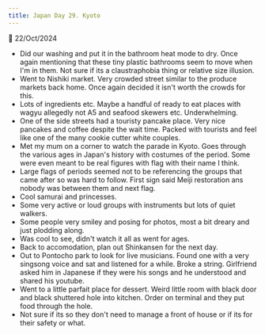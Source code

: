 ```yaml
---
title: Japan Day 29. Kyoto
---
```

🌱
22/Oct/2024

- Did our washing and put it in the bathroom heat mode to dry. Once again mentioning that these tiny plastic bathrooms seem to move when I'm in them. Not sure if its a claustraphobia thing or relative size illusion.
- Went to Nishiki market. Very crowded street similar to the produce markets back home. Once again decided it isn't worth the crowds for this.
- Lots of ingredients etc. Maybe a handful of ready to eat places with wagyu allegedly not A5 and seafood skewers etc. Underwhelming.
- One of the side streets had a touristy pancake place. Very nice pancakes and coffee despite the wait time. Packed with tourists and feel like one of the many cookie cutter white couples.
- Met my mum on a corner to watch the parade in Kyoto. Goes through the various ages in Japan's history with costumes of the period. Some were even meant to be real figures with flag with their name I think. 
- Large flags of periods seemed not to be referencing the groups that came after so was  hard to follow. First sign said Meiji restoration ans nobody was between them and next flag.
- Cool samurai and princesses.
- Some very active or loud groups with instruments but lots of quiet walkers.
- Some people very smiley and posing for photos, most a bit dreary and just plodding along.
- Was cool to see, didn't watch it all as went for ages.
- Back to accomodation, plan out Shinkansen for the next day.
- Out to Pontocho park to look for live musicians. Found one with a very singsong voice and sat and listened for a while. Broke a string. Girlfriend asked him in Japanese if they were his songs and he understood and shared his youtube.
- Went to a little parfait place for dessert. Weird little room with black door and black shuttered hole into kitchen. Order on terminal and they put food through the hole.
- Not sure if its so they don't need to manage a front of house or if its for their safety or what.